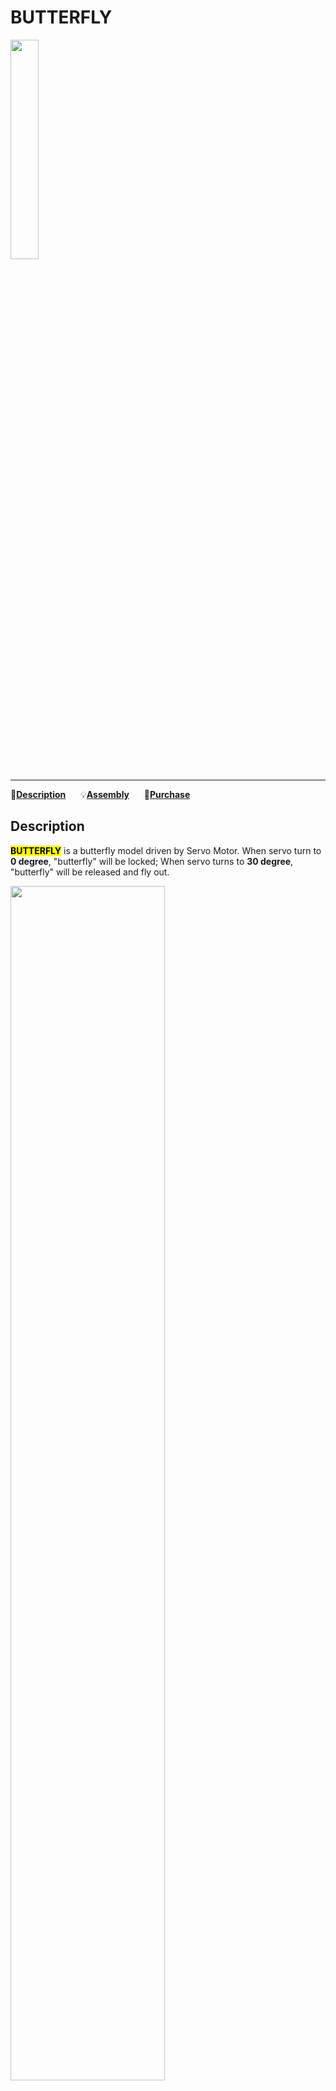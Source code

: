 # BUTTERFLY

<img src="assets/img/product_pics/unit/unit_butterfly_01.png" width="30%" height="30%">

***

:memo:**[Description](#Description)**&nbsp;&nbsp;&nbsp;&nbsp;&nbsp;&nbsp;:bulb:**[Assembly](#Assembly)**&nbsp;&nbsp;&nbsp;&nbsp;&nbsp;&nbsp;🛒**[Purchase](https://www.aliexpress.com/store/product/M5Stack-Official-Rubber-Band-Powered-Butterfly-Launcher-with-SERVO-control-and-GROVE-Cable-Adapter-Children-s/3226069_32956965036.html?spm=2114.12010615.8148356.2.486b2682Z5xogF)**

## Description

**<mark>BUTTERFLY</mark>** is a butterfly model driven by Servo Motor. When servo turn to **0 degree**, "butterfly" will be locked; When servo turns to **30 degree**, "butterfly" will be released and fly out.

<img src="assets/img/product_pics/unit/unit_butterfly_06.png" width="70%" height="70%">

## Assembly

Before "butterfly" fly out, we need assemble it. First, burn this [example](https://github.com/m5stack/M5-ProductExampleCodes/tree/master/Unit/BUTTERFLY/UIFlow) into Core, then connect Core with Launcher through GROVE cable and Grove2Pin convertor so that you can control the Lanuncher(Servo Motor) through the Core.

<img src="assets/img/product_pics/unit/unit_butterfly_02.png" width="70%" height="70%">

<img src="assets/img/product_pics/unit/unit_butterfly_04.png" width="70%" height="70%">

Assemble "butterfly", control the Servo Motor to **30 degree**, then bind "butterfly" to the Lanuncher, and control the Servo Motor to **0 degree** for locking "butterfly".

<img src="assets/img/product_pics/unit/unit_butterfly_03.png" width="70%" height="70%">

<img src="assets/img/product_pics/unit/unit_butterfly_05.png" width="70%" height="70%">

<img src="assets/img/product_pics/unit/unit_example/BUTTERFLY/example_unit_butterfly_04.png">